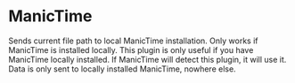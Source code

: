 # ManicTime

<!-- Plugin description -->
Sends current file path to local ManicTime installation. Only works if ManicTime is installed locally.
This plugin is only useful if you have ManicTime locally installed.
If ManicTime will detect this plugin, it will use it. Data is only sent to locally installed ManicTime, nowhere else.
<!-- Plugin description end -->

